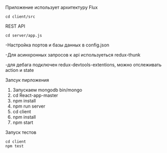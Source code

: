 Приложение использует архитектуру Flux
````
cd client/src
````
REST API
````
cd server/app.js
````
-Настройка портов и базы данных в config.json

-Для асинхронных запросов к api используеться redux-thunk

-для дебага подключен redux-devtools-extentions, можно отслеживать action и state

Запсук пирложения
1. Запускаем mongodb bin/mongo
2. cd React-app-master
3. npm install
4. npm run server
5. cd client
6. npm install
7. npm start

Запуск тестов 
````
cd client
npm test

